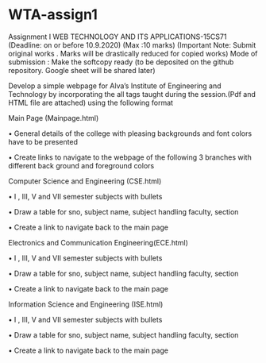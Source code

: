 # WTA-assign1



Assignment I
WEB TECHNOLOGY AND ITS APPLICATIONS-15CS71
(Deadline: on or before 10.9.2020)
(Max :10 marks)
(Important Note: Submit original works . Marks will be drastically reduced for copied works)
Mode of submission : Make the softcopy ready (to be deposited on the github repository. Google sheet will be shared later)

Develop a simple webpage for Alva’s Institute of Engineering and Technology by incorporating the all tags taught during the session.(Pdf and HTML file are attached) using the following format


Main Page (Mainpage.html)

•	General details of the college with pleasing backgrounds and font colors have to be presented

•	Create links to navigate to the webpage of the following  3 branches with different back ground and foreground colors 

Computer Science and Engineering (CSE.html)

•	I , III, V and VII semester subjects with bullets 

•	Draw a table for sno, subject name, subject handling faculty, section 

•	Create a link to navigate  back to the main page

Electronics and Communication Engineering(ECE.html)

•	I , III, V and VII semester subjects with bullets 

•	Draw a table for sno, subject name, subject handling faculty, section

•	Create a link to navigate  back to the main page

Information Science and Engineering (ISE.html)

•	I , III, V and VII semester subjects with bullets 

•	Draw a table for sno, subject name, subject handling faculty, section 

•	Create a link to navigate  back to the main page
